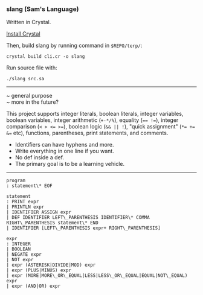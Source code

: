 ### slang (Sam's Language)
Written in Crystal.

[Install Crystal](https://crystal-lang.org/docs/installation/)

Then, build slang by running command in `$REPO/terp/`:

    crystal build cli.cr -o slang

Run source file with:

    ./slang src.sa

----
~ general purpose  
~ more in the future?

This project supports integer literals, boolean literals, integer
variables, boolean variables, integer arithmetic (`+-*/%`), equality
(`== !=`), integer comparison (`< > <= >=`), boolean logic (`&& || !`),
"quick assignment" (`*= += &=` etc), functions, parentheses, print
statements, and comments.

* Identifiers can have hyphens and more.  
* Write everything in one line if you want.  
* No def inside a def.  
* The primary goal is to be a learning vehicle.  

----
```
program  
: statement\* EOF

statement  
: PRINT expr  
| PRINTLN expr  
| IDENTIFIER ASSIGN expr  
| DEF IDENTIFIER LEFT\_PARENTHESIS IDENTIFIER\* COMMA RIGHT\_PARENTHESIS statement\* END  
| IDENTIFIER [LEFT\_PARENTHESIS expr+ RIGHT\_PARENTHESIS]  

expr  
: INTEGER  
| BOOLEAN  
| NEGATE expr  
| NOT expr  
| expr (ASTERISK|DIVIDE|MOD) expr  
| expr (PLUS|MINUS) expr  
| expr (MORE|MORE\_OR\_EQUAL|LESS|LESS\_OR\_EQUAL|EQUAL|NOT\_EQUAL) expr  
| expr (AND|OR) expr  
```
